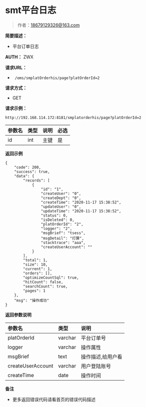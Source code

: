 # smt平台日志

> 作者：18679129326@163.com

**简要描述：** 

- 平台订单日志

**AUTH：** 
ZWX

**请求URL：** 
- ` /oms/smplatOrderhis/page?platOrderId=2`
  
**请求方式：**
- GET 

**请求示例：** 
```
http://192.168.114.172:8181/smplatorderhis/page?platOrderId=2
```

|参数名|类型|说明|必选|
|:----    |:---|:----- |-----   |
|id |int   |主键|是|
 **返回示例**
``` 
{
    "code": 200,
    "success": true,
    "data": {
        "records": [
            {
                "id": "1",
                "createUser": "0",
                "createDept": "0",
                "createTime": "2020-11-17 15:38:52",
                "updateUser": "0",
                "updateTime": "2020-11-17 15:38:52",
                "status": 0,
                "isDeleted": 0,
                "platOrderId": "2",
                "logger": "2",
                "msgBrief": "tsess",
                "msgDetail": "打算",
                "stacktrace": "aaa",
                "createUserAccount": ""
            }
        ],
        "total": 1,
        "size": 10,
        "current": 1,
        "orders": [],
        "optimizeCountSql": true,
        "hitCount": false,
        "searchCount": true,
        "pages": 1
    },
    "msg": "操作成功"
}
```
 **返回参数说明** 

|参数名|类型|说明|
|:----    |:---|:----- |
| platOrderId | varchar | 平台订单号 |
| logger | varchar | 操作属性 |
| msgBrief | text | 操作描述,给用户看 |
| createUserAccount | varchar | 用户登陆账号 |
| createTime | date | 操作时间 |





 **备注** 

- 更多返回错误代码请看首页的错误代码描述